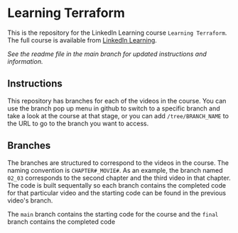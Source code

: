 # Learning Terraform
This is the repository for the LinkedIn Learning course `Learning Terraform`. The full course is available from [LinkedIn Learning][lil-course-url].

_See the readme file in the main branch for updated instructions and information._
## Instructions
This repository has branches for each of the videos in the course. You can use the branch pop up menu in github to switch to a specific branch and take a look at the course at that stage, or you can add `/tree/BRANCH_NAME` to the URL to go to the branch you want to access.

## Branches
The branches are structured to correspond to the videos in the course. The naming convention is `CHAPTER#_MOVIE#`. As an example, the branch named `02_03` corresponds to the second chapter and the third video in that chapter. The code is built sequentally so each branch contains the completed code for that particular video and the starting code can be found in the previous video's branch.

The `main` branch contains the starting code for the course and the `final` branch contains the completed code

[0]: # (Replace these placeholder URLs with actual course URLs)

[lil-course-url]: https://www.linkedin.com/learning/
[lil-thumbnail-url]: http://

